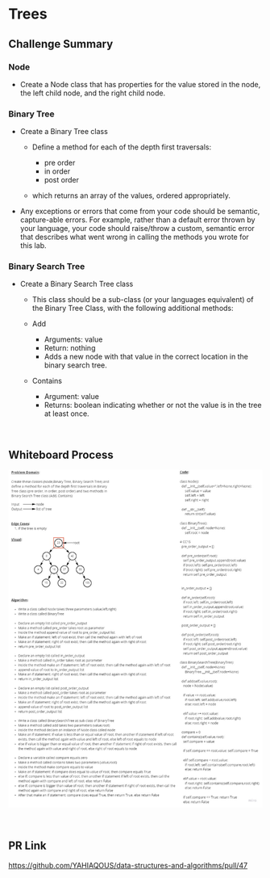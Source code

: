 # Trees

## Challenge Summary

### **Node**

- Create a Node class that has properties for the value stored in the node, the left child node, and the right child node.

### **Binary Tree**

- Create a Binary Tree class

  - Define a method for each of the depth first traversals:

    - pre order
    - in order
    - post order

  - which returns an array of the values, ordered appropriately.

- Any exceptions or errors that come from your code should be semantic, capture-able errors. For example, rather than a default error thrown by your language, your code should raise/throw a custom, semantic error that describes what went wrong in calling the methods you wrote for this lab.

### **Binary Search Tree**

- Create a Binary Search Tree class

  - This class should be a sub-class (or your languages equivalent) of the Binary Tree Class, with the following additional methods:

  - Add

    - Arguments: value
    - Return: nothing
    - Adds a new node with that value in the correct location in the binary search tree.

  - Contains

    - Argument: value
    - Returns: boolean indicating whether or not the value is in the tree at least once.

&nbsp;

## Whiteboard Process

![CC15](pictures/CC15.jpg)

&nbsp;

## PR Link

<https://github.com/YAHIAQOUS/data-structures-and-algorithms/pull/47>
